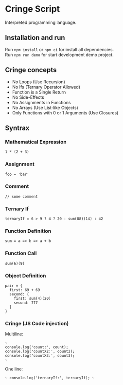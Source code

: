 # Cringe Script
Interpreted programming language.

## Installation and run
Run `npm install` or `npm ci` for install all dependencies.  
Run `npm run demo` for start development demo project.  

## Cringe concepts
* No Loops (Use Recursion)  
* No Ifs (Ternary Operator Allowed)  
* Function is a Single Return  
* No Side-Effects  
* No Assignments in Functions  
* No Arrays (Use List-like Objects)  
* Only Functions with 0 or 1 Arguments (Use Closures)  

## Syntrax
### Mathematical Expression
```
1 * (2 + 3)
```
### Assignment
```
foo = 'bar'
```
### Comment
```
// some comment
```
### Ternary If
```
ternaryIf = 6 > 9 ? 4 ? 20 : sum(88)(14) : 42
```
### Function Definition
```
sum = a => b => a + b
```
### Function Call
```
sum(6)(9)
```
### Object Definition
```
pair = {
  first: 69 + 69
  second: {
    first: sum(4)(20)
    second: 777
  }
}
```
### Cringe (JS Code injection)
Multiline:
```
~
console.log('count:', count);
console.log('countX2:', count2);
console.log('countX3:', count3);
~
```
One line:
```
~ console.log('ternaryIf:', ternaryIf); ~
```
